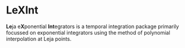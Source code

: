 # LeXInt

**Le**ja e**X**ponential **Int**egrators is a temporal integration package primarily focussed on exponential integrators using the method of polynomial interpolation at Leja points.
